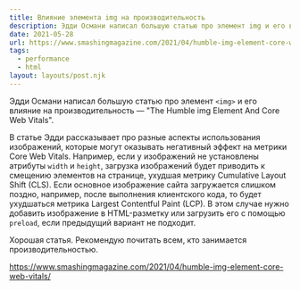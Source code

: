 ```yaml
---
title: Влияние элемента img на производительность
description: Эдди Османи написал большую статью про элемент img и его влияние на производительность
date: 2021-05-28
url: https://www.smashingmagazine.com/2021/04/humble-img-element-core-web-vitals/
tags:
  - performance
  - html
layout: layouts/post.njk
---
```

Эдди Османи написал большую статью про элемент `<img>` и его влияние на производительность — "The Humble img Element And Core Web Vitals".

В статье Эдди рассказывает про разные аспекты использования изображений, которые могут оказывать негативный эффект на метрики Core Web Vitals. Например, если у изображений не установлены атрибуты `width` и `height`, загрузка изображений будет приводить к смещению элементов на странице, ухудшая метрику Cumulative Layout Shift (CLS). Если основное изображение сайта загружается слишком поздно, например, после выполнения клиентского кода, то будет ухудшаться метрика Largest Contentful Paint (LCP). В этом случае нужно добавить изображение в HTML-разметку или загрузить его с помощью `preload`, если предыдущий вариант не подходит.

Хорошая статья. Рекомендую почитать всем, кто занимается производительностью.

https://www.smashingmagazine.com/2021/04/humble-img-element-core-web-vitals/
